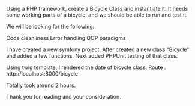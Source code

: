 Using a PHP framework, create a Bicycle Class and instantiate it. It needs some working parts of a bicycle, and we should be able to run and test it. 

We will be looking for the following: 

Code cleanliness 
Error handling 
OOP paradigms 

I have created a new symfony project.
After created a new class "Bicycle" and added a few functions.
Next added PHPUnit testing of that class.

Using twig template, I rendered the date of bicycle class.
Route : http://localhost:8000/bicycle

Totally took around 2 hours.

Thank you for reading and your consideration.
